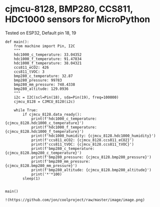 # cjmcu-8128, BMP280, CCS811, HDC1000 sensors for MicroPython
Tested on ESP32, Default pin 18, 19

    def main():
        from machine import Pin, I2C
        """
        hdc1000_c_temperature: 33.04352
        hdc1000_f_temperature: 91.47834
        hdc1000_f_temperature: 38.04321
        ccs811_eCO2: 426
        ccs811_tVOC: 3
        bmp280_c_temperature: 32.87
        bmp280_pressure: 99783
        bmp280_mm_pressure: 748.4338
        bmp280_altitude: 129.0936 
        """
        i2c = I2C(scl=Pin(18), sda=Pin(19), freq=100000)
        cjmcu_8128 = CJMCU_8128(i2c)

        while True:
            if cjmcu_8128.data_ready():
                print(f'hdc1000_c_temperature: {cjmcu_8128.hdc1000_c_temperature}')
                print(f'hdc1000_f_temperature: {cjmcu_8128.hdc1000_f_temperature}')
                print(f'hdc1000_humidity: {cjmcu_8128.hdc1000_humidity}')
                print(f'ccs811_eCO2: {cjmcu_8128.ccs811_eCO2}')
                print(f'ccs811_tVOC: {cjmcu_8128.ccs811_tVOC}')
                print(f'bmp280_c_temperature: {cjmcu_8128.bmp280_c_temperature}')
                print(f'bmp280_pressure: {cjmcu_8128.bmp280_pressure}')
                print(f'bmp280_mm_pressure: {cjmcu_8128.bmp280_mm_pressure}')
                print(f'bmp280_altitude: {cjmcu_8128.bmp280_altitude}')
                print('*'*100)
            sleep(1)


    main()
    
    !(https://github.com/jon/coolproject/raw/master/image/image.png)

